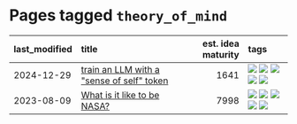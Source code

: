 # Pages tagged `theory_of_mind`

|last_modified|title|est. idea maturity|tags
|:---|:---|---:|:---|
|2024-12-29|[train an LLM with a "sense of self" token](../llm_sense_of_self.md)|1641|[![](https://img.shields.io/badge/tag-2hi4this-37db7)](../tags/2hi4this.md) [![](https://img.shields.io/badge/tag-ai_philosophy-fae99e)](../tags/ai_philosophy.md) [![](https://img.shields.io/badge/tag-experimental-e839f4)](../tags/experimental.md) [![](https://img.shields.io/badge/tag-llm-7fe3bd)](../tags/llm.md) [![](https://img.shields.io/badge/tag-theory_of_mind-67053)](../tags/theory_of_mind.md)|
|2023-08-09|[What is it like to be NASA?](../what_is_it_like_to_be_nasa.md)|7998|[![](https://img.shields.io/badge/tag-disunity_of_identity-c34d1)](../tags/disunity_of_identity.md) [![](https://img.shields.io/badge/tag-organization_as_entity-87ec15)](../tags/organization_as_entity.md) [![](https://img.shields.io/badge/tag-philosophy-35d2ce)](../tags/philosophy.md) [![](https://img.shields.io/badge/tag-society_of_mind-3ed1c7)](../tags/society_of_mind.md) [![](https://img.shields.io/badge/tag-theory_of_mind-67053)](../tags/theory_of_mind.md)|